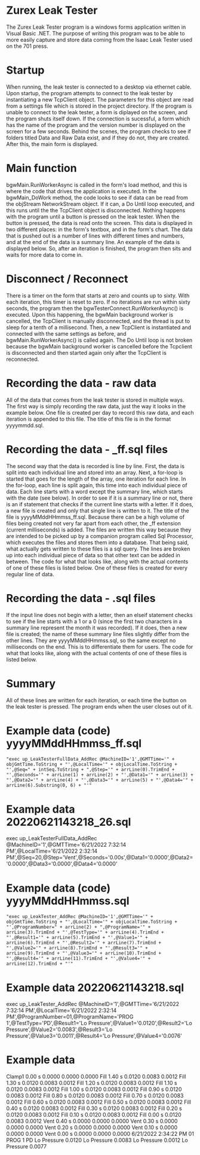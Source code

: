 # Zurex Leak Tester
The Zurex Leak Tester program is a windows forms application written in Visual Basic .NET. The purpose of writing this program was to be able to more easily capture and store data coming from the Isaac Leak Tester used on the 701 press.

# Startup
When running, the leak tester is connected to a desktop via ethernet cable. Upon startup, the program attempts to connect to the leak tester by instantiating a new TcpClient object. The parameters for this object are read from a settings file which is stored in the project directory. If the program is unable to connect to the leak tester, a form is diplayed on the screen, and the program shuts itself down. If the connection is sucessful, a form which has the name of the program and the version number is displayed on the screen for a few seconds. Behind the scenes, the program checks to see if folders titled Data and Raw Data exist, and if they do not, they are created. After this, the main form is displayed. 

# Main function
bgwMain.RunWorkerAsync is called in the form's load method, and this is where the code that drives the application is executed. In the bgwMain_DoWork method, the code looks to see if data can be read from the objStream NetworkStream object. If it can, a Do Until loop executed, and this runs until the the TcpClient object is disconnected. Nothing happens with the program until a button is pressed on the leak tester. When the button is pressed, the data is read onto the screen. This data is displayed in two different places: in the form's textbox, and in the form's chart. The data that is pushed out is a number of lines with different times and numbers, and at the end of the data is a summary line. An example of the data is displayed below. So, after an iteration is finished, the program then sits and waits for more data to come in. 

# Disconnect / Reconnect
There is a timer on the form that starts at zero and counts up to sixty. With each iteration, this timer is reset to zero. If no iterations are run within sixty seconds, the program then the bgwTesterConnect.RunWorkerAsync() is executed. Upon this happening, the bgwMain background worker is cancelled, the TcpClient is manually disconnected, and the thread is put to sleep for a tenth of a millisecond. Then, a new TcpClient is instantiated and connected with the same settings as before, and bgwMain.RunWorkerAsync() is called again. The Do Until loop is not broken because the bgwMain background worker is cancelled before the Tcpclient is disconnected and then started again only after the TcpClient is reconnected.

# Recording the data - raw data
All of the data that comes from the leak tester is stored in multiple ways. The first way is simply recording the raw data, just the way it looks in the example below. One file is created per day to record this raw data, and each iteration is appended to this file. The title of this file is in the format yyyymmdd.sql. 

# Recording the data - _ff.sql files
The second way that the data is recorded is line by line. First, the data is split into each individual line and stored into an array. Next, a for-loop is started that goes for the length of the array, one iteration for each line. In the for-loop, each line is split again, this time into each individual piece of data. Each line starts with a word except the summary line, which starts with the date (see below). In order to see if it is a summary line or not, there is an if statement that checks if the current line starts with a letter. If it does, a new file is created and only that single line is written to it. The title of the file is yyyyMMddHHmmss_ff.sql. Because there can be a high volume of files being created not very far apart from each other, the _ff extension (current milliseconds) is added. The files are written this way because they are intended to be picked up by a companion program called Sql Processor, which executes the files and stores them into a database. That being said, what actually gets written to these files is a sql query. The lines are broken up into each individual piece of data so that other text can be added in between.  The code for what that looks like, along with the actual contents of one of these files is listed below. One of these files is created for every regular line of data.

# Recording the data - .sql files
If the input line does not begin with a letter, then an elseif statement checks to see if the line starts with a 1 or a 0 (since the first two characters in a summary line represent the month it was recorded). If it does, then a new file is created; the name of these summary line files slightly differ from the other lines. They are yyyyMMddHHmmss.sql, so the same except no milliseconds on the end. This is to differentiate them for users. The code for what that looks like, along with the actual contents of one of these files is listed below.

# Summary
All of these lines are written for each iteration, or each time the button on the leak tester is pressed. The program ends when the user closes out of it.

# Example data (code) yyyyMMddHHmmss_ff.sql
`"exec up_LeakTesterFullData_AddRec @MachineID='1',@GMTTime='" + objGmtTime.ToString + "',@LocalTime='" + objLocalTime.ToString + "',@Seq=" + intSeq.ToString + ",@Step='" + arrLine(0).TrimEnd + "',@Seconds='" + arrLine(1) + arrLine(2) + "',@Data1='" + arrLine(3) + "',@Data2='" + arrLine(4) + "',@Data3='" + arrLine(5) + "',@Data4='" + arrLine(6).Substring(0, 6) + "'"`

# Example data 20220621143218_26.sql
exec up_LeakTesterFullData_AddRec @MachineID='1',@GMTTime='6/21/2022 7:32:14 PM',@LocalTime='6/21/2022 2:32:14 PM',@Seq=20,@Step='Vent',@Seconds='0.00s',@Data1='0.0000',@Data2='0.0000',@Data3='0.0000',@Data4='0.0000'

# Example data (code) yyyyMMddHHmmss.sql
`"exec up_LeakTester_AddRec @MachineID='1',@GMTTime='" + objGmtTime.ToString + "',@LocalTime='" + objLocalTime.ToString + "',@ProgramNumber=" + arrLine(2) + ",@ProgramName='" + arrLine(3).TrimEnd + "',@TestType='" + arrLine(4).TrimEnd + "',@Result1='" + arrLine(5).TrimEnd + "',@Value1='" + arrLine(6).TrimEnd + "',@Result2='" + arrLine(7).TrimEnd + "',@Value2='" + arrLine(8).TrimEnd + "',@Result3='" + arrLine(9).TrimEnd + "',@Value3='" + arrLine(10).TrimEnd + "',@Result4='" + arrLine(11).TrimEnd + "',@Value4='" + arrLine(12).TrimEnd + "'"`

# Example data 20220621143218.sql 
exec up_LeakTester_AddRec @MachineID='1',@GMTTime='6/21/2022 7:32:14 PM',@LocalTime='6/21/2022 2:32:14 PM',@ProgramNumber=01,@ProgramName='PROG 1',@TestType='PD',@Result1='Lo Pressure',@Value1='0.0120',@Result2='Lo Pressure',@Value2='0.0083',@Result3='Lo Pressure',@Value3='0.0011',@Result4='Lo Pressure',@Value4='0.0076'

# Example data
Clamp1	0.00	s	0.0000	0.0000	0.0000
Fill  	1.40	s	0.0120	0.0083	0.0012
Fill  	1.30	s	0.0120	0.0083	0.0012
Fill  	1.20	s	0.0120	0.0083	0.0012
Fill  	1.10	s	0.0120	0.0083	0.0012
Fill  	1.00	s	0.0120	0.0083	0.0012
Fill  	0.90	s	0.0120	0.0083	0.0012
Fill  	0.80	s	0.0120	0.0083	0.0012
Fill  	0.70	s	0.0120	0.0083	0.0012
Fill  	0.60	s	0.0120	0.0083	0.0012
Fill  	0.50	s	0.0120	0.0083	0.0012
Fill  	0.40	s	0.0120	0.0083	0.0012
Fill  	0.30	s	0.0120	0.0083	0.0012
Fill  	0.20	s	0.0120	0.0083	0.0012
Fill  	0.10	s	0.0120	0.0083	0.0012
Fill  	0.00	s	0.0120	0.0083	0.0012
Vent  	0.40	s	0.0000	0.0000	0.0000
Vent  	0.30	s	0.0000	0.0000	0.0000
Vent  	0.20	s	0.0000	0.0000	0.0000
Vent  	0.10	s	0.0000	0.0000	0.0000
Vent  	0.00	s	0.0000	0.0000	0.0000
6/21/2022 2:34:22 PM	01  PROG 1  PD    	Lo Pressure 0.0120 Lo Pressure  0.0083 Lo Pressure  0.0012 Lo Pressure  0.0077
